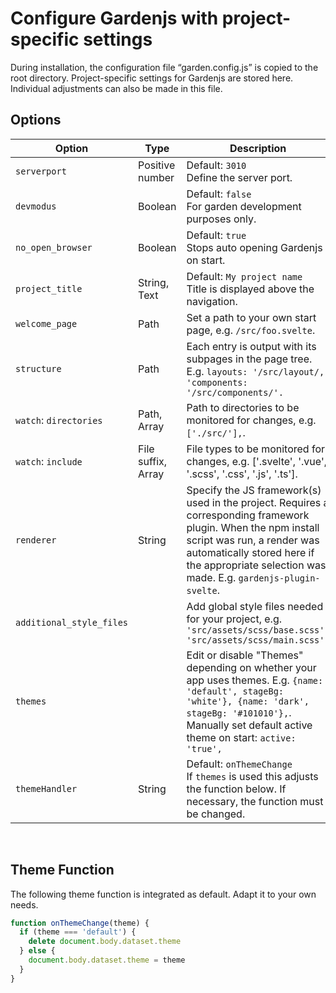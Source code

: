 # Configure Gardenjs with project-specific settings

During installation, the configuration file “garden.config.js” is copied to the root directory. Project-specific settings for Gardenjs are stored here. Individual adjustments can also be made in this file.

## Options

| Option | Type | Description |
|--- |--- | --- |
| `serverport` | Positive number | Default: `3010` <br> Define the server port. |
| `devmodus` | Boolean |  Default: `false` <br> For garden development purposes only. |
| `no_open_browser` | Boolean |  Default: `true` <br> Stops auto opening Gardenjs on start. |
| `project_title` | String, Text |  Default: `My project name`<br> Title is displayed above the navigation. |
| `welcome_page` | Path | Set a path to your own start page, e.g. `/src/foo.svelte`. |
| `structure` | Path | Each entry is output with its subpages in the page tree. <br> E.g. `layouts: '/src/layout/, 'components: '/src/components/'.` |
| `watch`: `directories` | Path, Array | Path to directories to be monitored for changes, e.g. `['./src/'],`. |
| `watch`: `include` | File suffix, Array | File types to be monitored for changes, e.g. ['.svelte', '.vue', '.scss', '.css', '.js', '.ts']. |
| `renderer` | String |  Specify the JS framework(s) used in the project. Requires a corresponding framework plugin. When the npm install script was run, a render was automatically stored here if the appropriate selection was made. E.g. `gardenjs-plugin-svelte`.
| `additional_style_files` | |  Add global style files needed for your project, e.g. `'src/assets/scss/base.scss', 'src/assets/scss/main.scss'` |
| `themes` | |  Edit or disable "Themes" depending on whether your app uses themes. E.g. `{name: 'default', stageBg: 'white'}, {name: 'dark', stageBg: '#101010'},`. Manually set default active theme on start: `active: 'true',` |
| `themeHandler` | String |  Default: `onThemeChange` <br> If `themes` is used this adjusts the function below. If necessary, the function must be changed. |

<br>

## Theme Function

The following theme function is integrated as default. Adapt it to your own needs.

```js
function onThemeChange(theme) {
  if (theme === 'default') {
    delete document.body.dataset.theme
  } else {
    document.body.dataset.theme = theme
  }
}
```
